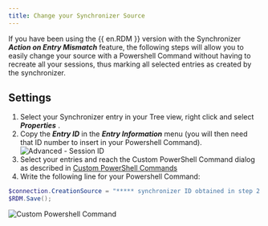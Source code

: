 ```yaml
---
title: Change your Synchronizer Source
---
```

If you have been using the {{ en.RDM }} version with the Synchronizer ***Action on Entry Mismatch*** feature, the following steps will allow you to easily change your source with a Powershell Command without having to recreate all your sessions, thus marking all selected entries as created by the synchronizer. 

## Settings 

1. Select your Synchronizer entry in your Tree view, right click and select ***Properties*** . 
1. Copy the ***Entry ID*** in the ***Entry Information*** menu (you will then need that ID number to insert in your Powershell Command).  
![Advanced - Session ID](/img/en/rdm/windows/clip10577.png) 
1. Select your entries and reach the Custom PowerShell Command dialog as described in [Custom PowerShell Commands](/rdm/windows/powershell-scripting/custom-powershell-commands/) 
1. Write the following line for your Powershell Command: 

```powershell
$connection.CreationSource = "***** synchronizer ID obtained in step 2 *****" 
$RDM.Save(); 
```
![Custom Powershell Command](/img/en/rdm/windows/clip10613.png) 